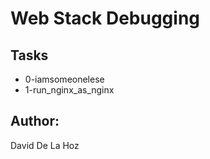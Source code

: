 # Web Stack Debugging

## Tasks

* 0-iamsomeonelese
* 1-run_nginx_as_nginx

## Author:
David De La Hoz